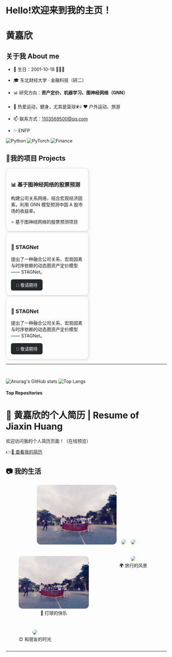 # Hello!欢迎来到我的主页！ 
# 黄嘉欣  

## 关于我 About me 

- 🎂 生日：2001-10-18  👩🏻‍🦱

- 🎓 东北财经大学 · 金融科技（研二）
  
- 📊 研究方向：**资产定价、机器学习、图神经网络（GNN）**
  
- 🏀 热爱运动，健身，尤其是篮球⛹️‍♀️   ❤️ 户外运动、旅游
  
- 📫 联系方式：1103569500@qq.com

- ✨ ENFP
  
![Python](https://img.shields.io/badge/Python-3776AB?logo=python&logoColor=white)
![PyTorch](https://img.shields.io/badge/PyTorch-EE4C2C?logo=pytorch&logoColor=white)
![Finance](https://img.shields.io/badge/Finance-003366?logo=visa&logoColor=white)

## 🚀我的项目 Projects
<div style="border:1px solid #ddd; border-radius:12px; padding:15px; width:45%; box-shadow:2px 2px 8px rgba(0,0,0,0.1);">
  <h3>📊 基于图神经网络的股票预测</h3>
  <p>构建公司关系网络，结合宏观经济因素，利用 GNN 模型预测中国 A 股市场的收益率。</p>
  <a href="https://github.com/jxxx9191/Return-Construction-Graph-Network-and-Prediction" target="_blank" style="text-decoration:none;">
    ⭐ 基于图神经网络的股票预测项目
  </a>
</div>



  <div style="border:1px solid #ddd; border-radius:12px; padding:15px; width:45%; box-shadow:2px 2px 8px rgba(0,0,0,0.1);">
    <h3>📑 STAGNet</h3>
    <p>提出了一种融合公司关系、宏观因素与时序依赖的动态图资产定价模型 —— STAGNet。</p>
    <a href="#" target="_blank">
      <button style="padding:8px 16px; border-radius:6px; cursor:pointer; background-color:#24292e; color:white; border:none;">🔗 敬请期待</button>
    </a>
  </div>


  <div style="border:1px solid #ddd; border-radius:12px; padding:15px; width:45%; box-shadow:2px 2px 8px rgba(0,0,0,0.1);">
    <h3>📑 STAGNet</h3>
    <p>提出了一种融合公司关系、宏观因素与时序依赖的动态图资产定价模型 —— STAGNet。</p>
    <a href="#" target="_blank">
      <button style="padding:8px 16px; border-radius:6px; cursor:pointer; background-color:#24292e; color:white; border:none;">🔗 敬请期待</button>
    </a>
  </div>
</div>

---

<br />

![Anurag's GitHub stats](https://github-readme-stats.vercel.app/api?username=jxxx9191&show_icons=true&theme=radical)
![Top Langs](https://github-readme-stats.vercel.app/api/top-langs/?username=jxxx9191)


#### Top Repositories

# 💼 黄嘉欣的个人简历 | Resume of Jiaxin Huang

 欢迎访问我的个人简历页面！（在线预览）

👉<a href="/黄嘉欣个人简历.pdf" target="_blank">📄 查看我的简历</a>

## 📷 我的生活  

<p align="center">
  <img src="images/basketball.jpg" width="250" style="border-radius:12px; margin:5px;">
  <img src="images/travel.jpg" width="250" style="border-radius:12px; margin:5px;">
  <img src="images/friends.jpg" width="250" style="border-radius:12px; margin:5px;">
</p>

<div style="display:flex; flex-wrap:wrap; gap:15px;">
  <figure style="text-align:center;">
    <img src="images/basketball.jpg" width="220" style="border-radius:12px;">
    <figcaption>🏀 打球的快乐</figcaption>
  </figure>
  <figure style="text-align:center;">
    <img src="images/travel.jpg" width="220" style="border-radius:12px;">
    <figcaption>🌍 旅行的风景</figcaption>
  </figure>
  <figure style="text-align:center;">
    <img src="images/friends.jpg" width="220" style="border-radius:12px;">
    <figcaption>😊 和朋友的时光</figcaption>
  </figure>
</div>

---


